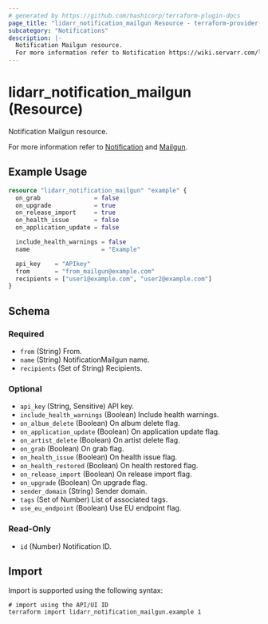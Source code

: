 ```yaml
---
# generated by https://github.com/hashicorp/terraform-plugin-docs
page_title: "lidarr_notification_mailgun Resource - terraform-provider-lidarr"
subcategory: "Notifications"
description: |-
  Notification Mailgun resource.
  For more information refer to Notification https://wiki.servarr.com/lidarr/settings#connect and Mailgun https://wiki.servarr.com/lidarr/supported#mailgun.
---
```


# lidarr_notification_mailgun (Resource)

<!-- subcategory:Notifications -->Notification Mailgun resource.
For more information refer to [Notification](https://wiki.servarr.com/lidarr/settings#connect) and [Mailgun](https://wiki.servarr.com/lidarr/supported#mailgun).

## Example Usage

```terraform
resource "lidarr_notification_mailgun" "example" {
  on_grab               = false
  on_upgrade            = true
  on_release_import     = true
  on_health_issue       = false
  on_application_update = false

  include_health_warnings = false
  name                    = "Example"

  api_key    = "APIkey"
  from       = "from_mailgun@example.com"
  recipients = ["user1@example.com", "user2@example.com"]
}
```

<!-- schema generated by tfplugindocs -->
## Schema

### Required

- `from` (String) From.
- `name` (String) NotificationMailgun name.
- `recipients` (Set of String) Recipients.

### Optional

- `api_key` (String, Sensitive) API key.
- `include_health_warnings` (Boolean) Include health warnings.
- `on_album_delete` (Boolean) On album delete flag.
- `on_application_update` (Boolean) On application update flag.
- `on_artist_delete` (Boolean) On artist delete flag.
- `on_grab` (Boolean) On grab flag.
- `on_health_issue` (Boolean) On health issue flag.
- `on_health_restored` (Boolean) On health restored flag.
- `on_release_import` (Boolean) On release import flag.
- `on_upgrade` (Boolean) On upgrade flag.
- `sender_domain` (String) Sender domain.
- `tags` (Set of Number) List of associated tags.
- `use_eu_endpoint` (Boolean) Use EU endpoint flag.

### Read-Only

- `id` (Number) Notification ID.

## Import

Import is supported using the following syntax:

```shell
# import using the API/UI ID
terraform import lidarr_notification_mailgun.example 1
```
